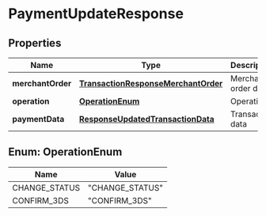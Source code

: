 
# PaymentUpdateResponse

## Properties
Name | Type | Description | Notes
------------ | ------------- | ------------- | -------------
**merchantOrder** | [**TransactionResponseMerchantOrder**](TransactionResponseMerchantOrder.md) | Merchant order data |  [optional]
**operation** | [**OperationEnum**](#OperationEnum) | Operation |  [optional]
**paymentData** | [**ResponseUpdatedTransactionData**](ResponseUpdatedTransactionData.md) | Transaction data |  [optional]


<a name="OperationEnum"></a>
## Enum: OperationEnum
Name | Value
---- | -----
CHANGE_STATUS | &quot;CHANGE_STATUS&quot;
CONFIRM_3DS | &quot;CONFIRM_3DS&quot;



